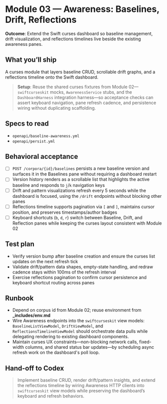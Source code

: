 # Module 03 — Awareness: Baselines, Drift, Reflections

**Outcome**: Extend the Swift curses dashboard so baseline management, drift visualization, and reflections timelines live beside the existing awareness panes.

## What you’ll ship
A curses module that layers baseline CRUD, scrollable drift graphs, and a reflections timeline onto the Swift dashboard.

> **Setup**: Reuse the shared curses fixtures from Module 02—`swiftcurseskit` mocks, `AwarenessService` stubs, and the `DashboardHarness` integration harness—so acceptance checks can assert keyboard navigation, pane refresh cadence, and persistence wiring without duplicating scaffolding.

## Specs to read
- `openapi/baseline-awareness.yml`
- `openapi/persist.yml`

## Behavioral acceptance
- [ ] `POST /corpora/{id}/baselines` persists a new baseline version and surfaces it in the Baselines pane without requiring a dashboard restart
- [ ] Version history renders as a scrollable list that highlights the active baseline and responds to `j`/`k` navigation keys
- [ ] Drift and pattern visualizations refresh every 5 seconds while the dashboard is focused, using the `/drift` endpoints without blocking other panes
- [ ] Reflections timeline supports pagination via `[` and `]`, maintains cursor position, and preserves timestamps/author badges
- [ ] Keyboard shortcuts (`b`, `d`, `r`) switch between Baseline, Drift, and Reflection panes while keeping the curses layout consistent with Module 02

## Test plan
- Verify version bump after baseline creation and ensure the curses list updates on the next refresh tick
- Validate drift/pattern data shapes, empty-state handling, and redraw cadence stays within 100ms of the refresh interval
- Exercise reflections pagination to confirm cursor persistence and keyboard shortcut routing across panes

## Runbook
- Depend on corpus id from Module 02; reuse environment from **_includes/env.md**
- Wire Awareness endpoints into the `swiftcurseskit` view models: `BaselineListViewModel`, `DriftViewModel`, and `ReflectionsTimelineViewModel` should orchestrate data pulls while delegating rendering to existing dashboard components.
- Maintain curses UX constraints—non-blocking network calls, fixed-width columns, and shared status bar updates—by scheduling async refresh work on the dashboard's poll loop.

## Hand-off to Codex
> Implement baseline CRUD, render drift/pattern insights, and extend the reflections timeline by wiring Awareness HTTP clients into `swiftcurseskit` view models while preserving the dashboard’s keyboard and refresh behaviors.
